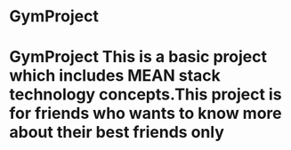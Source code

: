 # GymProject
# GymProject This is a basic project which includes MEAN stack technology concepts.This project is for friends who wants to know more about their best friends only
